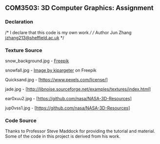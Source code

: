 ## COM3503: 3D Computer Graphics: Assignment

### Declaration
/* I declare that this code is my own work */
/* Author Jun Zhang jzhang213@sheffield.ac.uk */

### Texture Source
snow_background.jpg - 
 <a href="https://www.freepik.com/free-vector/watercolor-winter-landscape_33137531.htm#query=snow%20anime&position=3&from_view=keyword&track=ais&uuid=9c133cc0-f68a-49c3-88cb-e6fb4c592d30#position=3&query=snow%20anime">Freepik</a>

snowfall.jpg - 
<a href="https://www.freepik.com/free-vector/christmas-snowy-background_3236043.htm#query=snow%20effect&from_query=snoweffect&position=3&from_view=search&track=sph&uuid=1fb19e8f-1582-43b3-851f-cb61266b3f04">Image by kjpargeter</a> on Freepik

Quicksand.jpg - [https://www.pexels.com/license/]

jade.jpg - [http://libnoise.sourceforge.net/examples/textures/index.html]

ear0xuu2.jpg - [https://github.com/nasa/NASA-3D-Resources]

jup0vss1.jpg - [https://github.com/nasa/NASA-3D-Resources]

### Code Source
Thanks to Professor Steve Maddock for providing the tutorial and material. Some of the code in this project is derived from his work.